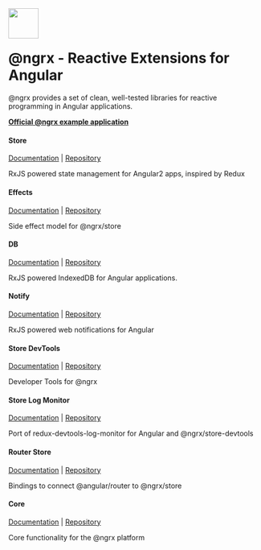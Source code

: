 # <a href='https://github.com/ngrx'><img src='https://avatars2.githubusercontent.com/u/16272733?v=3&s=200' height='60' style="position: relative; top: 17px;"></a>

# @ngrx - Reactive Extensions for Angular

@ngrx provides a set of clean, well-tested libraries for reactive programming in Angular applications.

**[Official @ngrx example application](https://github.com/ngrx/platform/tree/master/projects/example-app)**

#### Store
[Documentation](https://github.com/ngrx/platform/blob/master/docs/store/README.md) | [Repository](https://github.com/ngrx/platform/tree/master/modules/store)

RxJS powered state management for Angular2 apps, inspired by Redux

#### Effects
[Documentation](https://github.com/ngrx/platform/blob/master/docs/effects/README.md) | [Repository](https://github.com/ngrx/platform/tree/master/modules/effects)

Side effect model for @ngrx/store

#### DB
[Documentation](https://github.com/ngrx/db/blob/master/README.md) | [Repository](https://github.com/ngrx/db)

RxJS powered IndexedDB for Angular applications.

#### Notify
[Documentation](https://github.com/ngrx/notify/blob/master/README.md) | [Repository](https://github.com/ngrx/notify)

RxJS powered web notifications for Angular

#### Store DevTools
[Documentation](https://github.com/ngrx/platform/blob/master/docs/store-devtools/README.md) | [Repository](https://github.com/ngrx/platform/tree/master/modules/store-devtools)

Developer Tools for @ngrx

#### Store Log Monitor
[Documentation](https://github.com/ngrx/store-log-monitor/blob/master/README.md) | [Repository](https://github.com/ngrx/store-log-monitor)

Port of redux-devtools-log-monitor for Angular and @ngrx/store-devtools

#### Router Store
[Documentation](https://github.com/ngrx/platform/blob/master/docs/router-store/README.md) | [Repository](https://github.com/ngrx/platform/tree/master/modules/router-store)

Bindings to connect @angular/router to @ngrx/store

#### Core
[Documentation](https://github.com/ngrx/core/blob/master/README.md) | [Repository](https://www.github.com/ngrx/core)

Core functionality for the @ngrx platform
